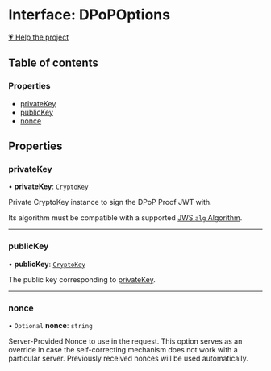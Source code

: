 # Interface: DPoPOptions

[💗 Help the project](https://github.com/sponsors/panva)

## Table of contents

### Properties

- [privateKey](DPoPOptions.md#privatekey)
- [publicKey](DPoPOptions.md#publickey)
- [nonce](DPoPOptions.md#nonce)

## Properties

### privateKey

• **privateKey**: [`CryptoKey`]( https://developer.mozilla.org/en-US/docs/Web/API/CryptoKey )

Private CryptoKey instance to sign the DPoP Proof JWT with.

Its algorithm must be compatible with a supported [JWS `alg` Algorithm](../types/JWSAlgorithm.md).

___

### publicKey

• **publicKey**: [`CryptoKey`]( https://developer.mozilla.org/en-US/docs/Web/API/CryptoKey )

The public key corresponding to [privateKey](DPoPOptions.md#privatekey).

___

### nonce

• `Optional` **nonce**: `string`

Server-Provided Nonce to use in the request. This option serves as an override in case the
self-correcting mechanism does not work with a particular server. Previously received nonces
will be used automatically.
